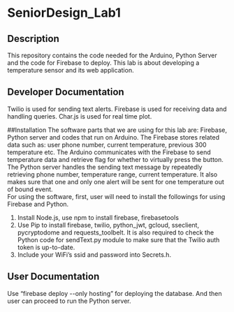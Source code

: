 # SeniorDesign_Lab1

## Description
This repository contains the code needed for the Arduino, Python Server and the code for Firebase to deploy. This lab is about developing a temperature sensor and its web application.


## Developer Documentation
Twilio is used for sending text alerts.
Firebase is used for receiving data and handling queries.
Char.js is used for real time plot.

##Installation
The software parts that we are using for this lab are: Firebase, Python server and codes that run on Arduino. The Firebase stores related data such as: user phone number, current temperature, previous 300 temperature etc. The Arduino communicates with the Firebase to send temperature data and retrieve flag for whether to virtually press the button. The Python server handles the sending text message by repeatedly retrieving phone number, temperature range, current temperature. It also makes sure that one and only one alert will be sent for one temperature out of bound event.  
For using the software, first, user will need to install the followings for using Firebase and Python. 
1.	Install Node.js, use npm to install firebase, firebasetools
2.	Use Pip to install firebase, twilio, python_jwt, gcloud, sseclient, pycryptodome and requests_toolbelt. It is also required to check the Python code for sendText.py module to make sure that the Twilio auth token is up-to-date.
3.	Include your WiFi’s ssid and password into Secrets.h.  

## User Documentation
Use “firebase deploy --only hosting” for deploying the database. And then user can proceed to run the Python server.

